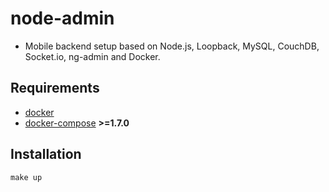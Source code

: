 # node-admin
- Mobile backend setup based on Node.js, Loopback, MySQL, CouchDB, Socket.io, ng-admin and Docker.

## Requirements
- [docker](https://www.docker.com/products/docker-toolbox)
- [docker-compose](https://docs.docker.com/compose/) **>=1.7.0**

## Installation
    make up
